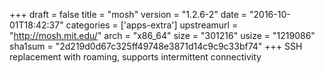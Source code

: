 +++
draft = false
title = "mosh"
version = "1.2.6-2"
date = "2016-10-01T18:42:37"
categories = ['apps-extra']
upstreamurl = "http://mosh.mit.edu/"
arch = "x86_64"
size = "301216"
usize = "1219086"
sha1sum = "2d219d0d67c325ff49748e3871d14c9c9c33bf74"
+++
SSH replacement with roaming, supports intermittent connectivity